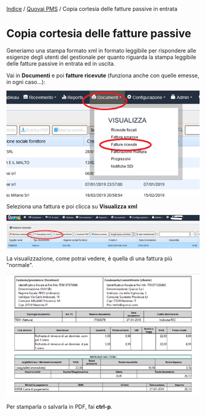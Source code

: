 
[Indice](index.md) / [Quovai PMS](quovai-pms-it.md) / Copia cortesia delle fatture passive in entrata

# Copia cortesia delle fatture passive 
 
Generiamo una stampa formato xml in formato leggibile per rispondere alle esigenze degli utenti del gestionale per quanto riguarda la stampa leggibile delle fatture passive in entrata ed in uscita.

Vai in **Documenti** e poi **fatture ricevute** (funziona anche con quelle emesse, in ogni caso...):

![](images/copia-cortesia-fatture-passive-001.png)
 
Seleziona una fattura e poi clicca su **Visualizza xml**

![](images/copia-cortesia-fatture-passive-002.png)

La visualizzazione, come potrai vedere, è quella di una fattura più "normale".

![](images/copia-cortesia-fatture-passive-003.png)

Per stamparla o salvarla in PDF, fai **ctrl-p**.